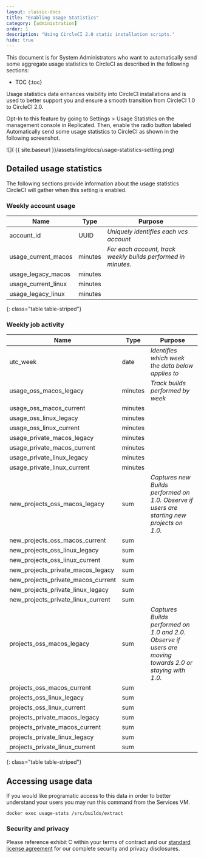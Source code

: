 ```yaml
---
layout: classic-docs
title: "Enabling Usage Statistics"
category: [administration]
order: 1
description: "Using CircleCI 2.0 static installation scripts."
hide: true
---
```


This document is for System Administrators who want to automatically send some aggregate usage statistics to CircleCI as described in the following sections:

* TOC
{:toc}

Usage statistics data enhances visibility into CircleCI installations and is used to better support you and ensure a smooth transition from CircleCI 1.0 to CircleCI 2.0.

Opt-In to this feature by going to Settings > Usage Statistics on the management console in Replicated. Then, enable the radio button labeled Automatically send some usage statistics to CircleCI as shown in the following screenshot.

![](  {{ site.baseurl }}/assets/img/docs/usage-statistics-setting.png)

## Detailed usage statistics

The following sections provide information about the usage statistics CircleCI will gather when this setting is enabled.

### Weekly account usage

| **Name** | **Type**  | **Purpose** |
|  ------- | ------ | ------ |
| account_id | UUID	| _Uniquely identifies each vcs account_ |
| usage_current_macos | minutes | _For each account, track weekly builds performed in minutes._ |
| usage_legacy_macos | minutes |	 |
| usage_current_linux | minutes |  |
| usage_legacy_linux | minutes |  |
{: class="table table-striped"}

### Weekly job activity

| **Name** | **Type**  | **Purpose** |
|  ------- | ------ | ------ |
| utc_week | date | 	_Identifies which week the data below applies to_ |
| usage_oss_macos_legacy | 	minutes | 	_Track builds performed by week_ |
| usage_oss_macos_current | 	minutes	  |  |
| usage_oss_linux_legacy | 	minutes	  |  |
| usage_oss_linux_current | 	minutes	  |  |
| usage_private_macos_legacy | 	minutes	  |  |
| usage_private_macos_current | 	minutes	  |  |
| usage_private_linux_legacy | 	minutes	  |  |
| usage_private_linux_current | 	minutes	  |  |
| new_projects_oss_macos_legacy | 	sum	 | _Captures new Builds performed on 1.0. Observe if users are starting new projects on 1.0._ |
| new_projects_oss_macos_current | 	sum	  |  |
| new_projects_oss_linux_legacy | 	sum	  |  |
| new_projects_oss_linux_current | 	sum	  |  |
| new_projects_private_macos_legacy | 	sum	  |  |
| new_projects_private_macos_current | 	sum	  |  |
| new_projects_private_linux_legacy | 	sum	  |  |
| new_projects_private_linux_current | 	sum	  |  |
| projects_oss_macos_legacy | 	sum	  |  _Captures Builds performed on 1.0 and 2.0. Observe if users are moving towards 2.0 or staying with 1.0._ |
| projects_oss_macos_current | 	sum	  |  |
| projects_oss_linux_legacy	 | 	sum	  |  |
| projects_oss_linux_current | 	sum	  |  |
| projects_private_macos_legacy | 	sum	  |  |
| projects_private_macos_current | 	sum	  |  |
| projects_private_linux_legacy | 	sum	  |  |
| projects_private_linux_current | 	sum	  |  |
{: class="table table-striped"}

## Accessing usage data
If you would like programatic access to this data in order to better understand your users you may run this command from the Services VM.

`docker exec usage-stats /src/builds/extract`

### Security and privacy

Please reference exhibit C within your terms of contract and our [standard license agreement](https://circleci.com/legal/enterprise-license-agreement/) for our complete security and privacy disclosures.
